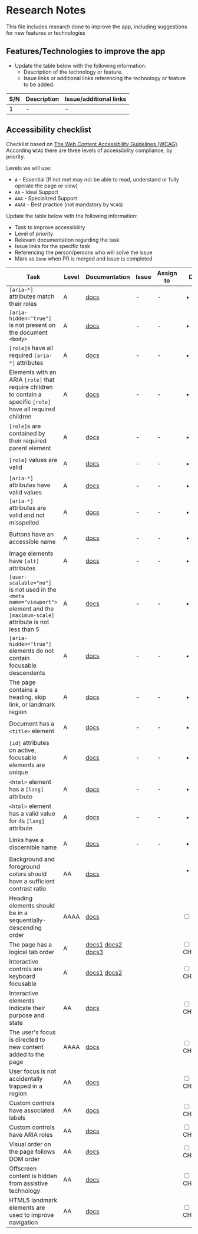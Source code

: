 # Research Notes

This file includes research done to improve the app, including suggestions for new features or technologies

## Features/Technologies to improve the app

- Update the table below  with the following information:
  - Description of the technology or feature.
  - Issue links or additional links referencing the technology or feature to be added.

| S/N         | Description |   Issue/additional links |
| ----------- | ----------- |  --------                |
|    1        | -           |  -                       |

## Accessibility checklist

Checklist based on [The Web Content Accessibility Guidelines (WCAG)](https://www.w3.org/WAI/standards-guidelines/wcag/).
According `WCAG` there are three levels of accessibility compliance, by priority.

Levels we will use:

- `A` - Essential (If not met may not be able to read, understand or fully operate the page or view)
- `AA` - Ideal Support
- `AAA` - Specialized Support
- `AAAA` - Best practice (not mandatory by `WCAG`)

Update the table below with the following information:

- Task to improve accessibility
- Level of priority
- Relevant documentation regarding the task
- Issue links for the specific task
- Referencing the person/persons who will solve the issue
- Mark as `Done` when PR is merged and issue is completed

| Task        | Level       | Documentation | Issue       | Assign to  | Done       |
| ----------- | --------    | --------      | --------    | --------   | --------   |
| `[aria-*]` attributes match their roles | A | [docs](https://dequeuniversity.com/rules/axe/4.4/aria-allowed-attr?utm_source=lighthouse&utm_medium=lr) | - | - | <ul><li>[x] </li></ul> |
| `[aria-hidden="true"]` is not present on the document `<body>` | A | [docs](https://dequeuniversity.com/rules/axe/4.4/aria-hidden-body?utm_source=lighthouse&utm_medium=lr) | - | - | <ul><li>[x] </li></ul> |
| `[role]`s have all required `[aria-*]` attributes | A | [docs](https://dequeuniversity.com/rules/axe/4.4/aria-required-attr?utm_source=lighthouse&utm_medium=lr) | - | - | <ul><li>[x] </li></ul> |
| Elements with an ARIA `[role]` that require children to contain a specific `[role]` have all required children | A | [docs](https://dequeuniversity.com/rules/axe/4.4/aria-required-children?utm_source=lighthouse&utm_medium=lr) | - | - | <ul><li>[x] </li></ul> |
| `[role]`s are contained by their required parent element | A | [docs](https://dequeuniversity.com/rules/axe/4.4/aria-required-parent?utm_source=lighthouse&utm_medium=lr) | - | - | <ul><li>[x] </li></ul> |
| `[role]` values are valid | A | [docs](https://dequeuniversity.com/rules/axe/4.4/aria-roles?utm_source=lighthouse&utm_medium=lr) | - | - | <ul><li>[x] </li></ul> |
| `[aria-*]` attributes have valid values | A | [docs](https://dequeuniversity.com/rules/axe/4.4/aria-valid-attr-value?utm_source=lighthouse&utm_medium=lr) | - | - | <ul><li>[x] </li></ul> |
| `[aria-*]` attributes are valid and not misspelled | A | [docs](https://dequeuniversity.com/rules/axe/4.4/aria-valid-attr?utm_source=lighthouse&utm_medium=lr) | - | - | <ul><li>[x] </li></ul> |
| Buttons have an accessible name | A | [docs](https://dequeuniversity.com/rules/axe/4.4/button-name?utm_source=lighthouse&utm_medium=lr) | - | - | <ul><li>[x] </li></ul> |
| Image elements have `[alt]` attributes | A | [docs](https://dequeuniversity.com/rules/axe/4.4/image-alt?utm_source=lighthouse&utm_medium=lr) | - | - | <ul><li>[x] </li></ul> |
| `[user-scalable="no"]` is not used in the `<meta name="viewport">` element and the `[maximum-scale]` attribute is not less than 5 | A | [docs](https://dequeuniversity.com/rules/axe/4.4/meta-viewport?utm_source=lighthouse&utm_medium=lr) | - | - | <ul><li>[x] </li></ul> |
| `[aria-hidden="true"]` elements do not contain focusable descendents | A | [docs](https://dequeuniversity.com/rules/axe/4.4/aria-hidden-focus?utm_source=lighthouse&utm_medium=lr) | - | - | <ul><li>[x] </li></ul> |
| The page contains a heading, skip link, or landmark region | A | [docs](https://dequeuniversity.com/rules/axe/4.4/bypass?utm_source=lighthouse&utm_medium=lr) | - | - | <ul><li>[x] </li></ul> |
| Document has a `<title>` element | A | [docs](https://dequeuniversity.com/rules/axe/4.4/document-title?utm_source=lighthouse&utm_medium=lr) | - | - | <ul><li>[x] </li></ul> |
| `[id]` attributes on active, focusable elements are unique | A | [docs](https://dequeuniversity.com/rules/axe/4.4/duplicate-id-active?utm_source=lighthouse&utm_medium=lr) | - | - | <ul><li>[x] </li></ul> |
| `<html>` element has a `[lang]` attribute | A | [docs](https://dequeuniversity.com/rules/axe/4.4/html-has-lang?utm_source=lighthouse&utm_medium=lr) | - | - | <ul><li>[x] </li></ul> |
| `<html>` element has a valid value for its `[lang]` attribute | A | [docs](https://dequeuniversity.com/rules/axe/4.4/html-lang-valid?utm_source=lighthouse&utm_medium=lr) | - | - | <ul><li>[x] </li></ul> |
| Links have a discernible name | A | [docs](https://dequeuniversity.com/rules/axe/4.4/link-name?utm_source=lighthouse&utm_medium=lr) | - | - | <ul><li>[x] </li></ul> |
| Background and foreground colors should have a sufficient contrast ratio | AA | [docs](https://dequeuniversity.com/rules/axe/4.4/color-contrast?utm_source=lighthouse&utm_medium=lr) |  |  | <ul><li>[ ] TODO</li></ul> |
| Heading elements should be in a sequentially-descending order | AAAA | [docs](https://dequeuniversity.com/rules/axe/4.4/heading-order?utm_source=lighthouse&utm_medium=lr) |  |  | <input type="checkbox" /> TODO |
| The page has a logical tab order | A | [docs1](https://developer.chrome.com/docs/lighthouse/accessibility/logical-tab-order/?utm_source=lighthouse&utm_medium=lr) [docs2](https://www.w3.org/WAI/WCAG21/quickref/#keyboard-accessible) [docs3](https://www.csun.edu/universal-design-center/web-accessibility-criteria-tab-order#WC) |  |  | <input type="checkbox" /> TO CHECK |
| Interactive controls are keyboard focusable | A | [docs1](https://developer.chrome.com/docs/lighthouse/accessibility/focusable-controls/?utm_source=lighthouse&utm_medium=lr) [docs2](https://www.w3.org/WAI/WCAG21/quickref/#keyboard-accessible) |  |  | <input type="checkbox" /> TO CHECK |
| Interactive elements indicate their purpose and state | AA | [docs](https://developer.chrome.com/docs/lighthouse/accessibility/interactive-element-affordance/?utm_source=lighthouse&utm_medium=lr) |  |  | <input type="checkbox" /> TO CHECK |
| The user's focus is directed to new content added to the page | AAAA | [docs](https://developer.chrome.com/docs/lighthouse/accessibility/managed-focus/?utm_source=lighthouse&utm_medium=lr) |  |  | <input type="checkbox" /> TO CHECK |
| User focus is not accidentally trapped in a region | AA | [docs](https://developer.chrome.com/docs/lighthouse/accessibility/focus-traps/?utm_source=lighthouse&utm_medium=lr) |  |  | <input type="checkbox" /> TO CHECK |
| Custom controls have associated labels | AA | [docs](https://developer.chrome.com/docs/lighthouse/accessibility/custom-controls-labels/?utm_source=lighthouse&utm_medium=lr) |  |  | <input type="checkbox" /> TO CHECK |
| Custom controls have ARIA roles | AA | [docs](https://developer.chrome.com/docs/lighthouse/accessibility/custom-control-roles/?utm_source=lighthouse&utm_medium=lr) |  |  | <input type="checkbox" /> TO CHECK |
| Visual order on the page follows DOM order | AA | [docs](https://developer.chrome.com/docs/lighthouse/accessibility/visual-order-follows-dom/?utm_source=lighthouse&utm_medium=lr) |  |  | <input type="checkbox" /> TO CHECK |
| Offscreen content is hidden from assistive technology | AA | [docs](https://developer.chrome.com/docs/lighthouse/accessibility/offscreen-content-hidden/?utm_source=lighthouse&utm_medium=lr) |  |  | <input type="checkbox" /> TO CHECK |
| HTML5 landmark elements are used to improve navigation | AA | [docs](https://developer.chrome.com/docs/lighthouse/accessibility/use-landmarks/?utm_source=lighthouse&utm_medium=lr) |  |  | <input type="checkbox" /> TO CHECK |
